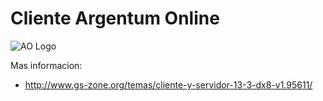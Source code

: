 # Cliente Argentum Online
![AO Logo](https://ao-libre.github.io/ao-website/assets/images/logo.png)

Mas informacion:
* http://www.gs-zone.org/temas/cliente-y-servidor-13-3-dx8-v1.95611/
